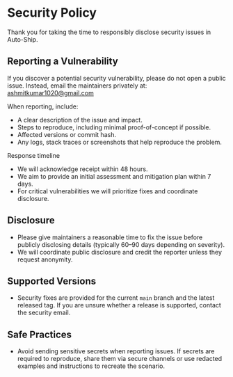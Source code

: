 # Security Policy

Thank you for taking the time to responsibly disclose security issues in Auto-Ship.

## Reporting a Vulnerability
If you discover a potential security vulnerability, please do not open a public issue. Instead, email the maintainers privately at: ashmitkumar1020@gmail.com

When reporting, include:
- A clear description of the issue and impact.
- Steps to reproduce, including minimal proof-of-concept if possible.
- Affected versions or commit hash.
- Any logs, stack traces or screenshots that help reproduce the problem.

Response timeline
- We will acknowledge receipt within 48 hours.
- We aim to provide an initial assessment and mitigation plan within 7 days.
- For critical vulnerabilities we will prioritize fixes and coordinate disclosure.

## Disclosure
- Please give maintainers a reasonable time to fix the issue before publicly disclosing details (typically 60–90 days depending on severity).
- We will coordinate public disclosure and credit the reporter unless they request anonymity.

## Supported Versions
- Security fixes are provided for the current `main` branch and the latest released tag. If you are unsure whether a release is supported, contact the security email.

## Safe Practices
- Avoid sending sensitive secrets when reporting issues. If secrets are required to reproduce, share them via secure channels or use redacted examples and instructions to recreate the scenario.

